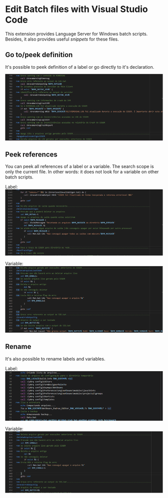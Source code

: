 # Edit Batch files with Visual Studio Code

This extension provides Language Server for Windows batch scripts.
Besides, it also provides useful *snippets* for these files.

## Go to/peek definition

It's possible to peek definition of a label or go directly to it's declaration.

!['Label definition' Label definition](doc/goto-definition.gif)

## Peek references

You can peek all references of a label or a variable. The search scope is only the current file. In other words: it does not look for a variable on other batch scripts.

Label:
!['Label references' Label references](doc/peek-references-label.gif)

Variable:
!['Variable references' Variable references](doc/peek-references-var.gif)

## Rename

It's also possible to rename labels and variables.

Label:
!['Label rename' Label rename](doc/rename-label.gif)

Variable:
!['Variable rename' Variable rename](doc/rename-var.gif)

